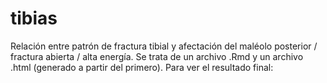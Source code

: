 # tibias
Relación entre patrón de fractura tibial y afectación del maléolo posterior / fractura abierta / alta energía. Se trata de un archivo .Rmd y un archivo .html (generado a partir del primero). Para ver el resultado final:
